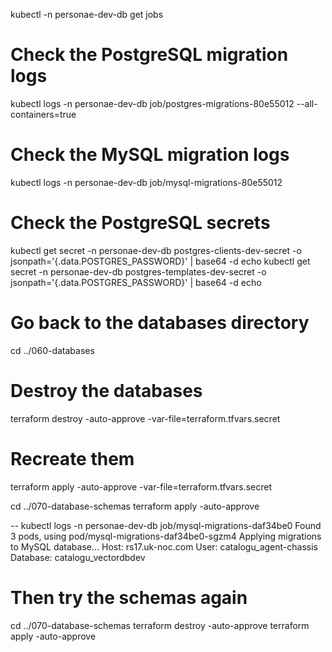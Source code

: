 kubectl -n personae-dev-db get jobs

# Check the PostgreSQL migration logs
kubectl logs -n personae-dev-db job/postgres-migrations-80e55012 --all-containers=true

# Check the MySQL migration logs
kubectl logs -n personae-dev-db job/mysql-migrations-80e55012

# Check the PostgreSQL secrets
kubectl get secret -n personae-dev-db postgres-clients-dev-secret -o jsonpath='{.data.POSTGRES_PASSWORD}' | base64 -d
echo
kubectl get secret -n personae-dev-db postgres-templates-dev-secret -o jsonpath='{.data.POSTGRES_PASSWORD}' | base64 -d
echo


# Go back to the databases directory
cd ../060-databases

# Destroy the databases
terraform destroy -auto-approve -var-file=terraform.tfvars.secret

# Recreate them
terraform apply -auto-approve -var-file=terraform.tfvars.secret

cd ../070-database-schemas
terraform apply -auto-approve

--
kubectl logs -n personae-dev-db job/mysql-migrations-daf34be0
Found 3 pods, using pod/mysql-migrations-daf34be0-sgzm4
Applying migrations to MySQL database...
Host: rs17.uk-noc.com
User: catalogu_agent-chassis
Database: catalogu_vectordbdev


# Then try the schemas again
cd ../070-database-schemas
terraform destroy -auto-approve
terraform apply -auto-approve